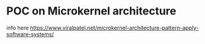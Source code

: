 # POC on Microkernel architecture

info here
https://www.viralpatel.net/microkernel-architecture-pattern-apply-software-systems/
